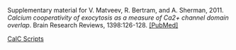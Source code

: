 Supplementary material for V. Matveev, R. Bertram, and A. Sherman, 2011. *Calcium cooperativity of exocytosis as a measure of Ca2+ channel domain overlap*. Brain Research Reviews, 1398:126-128. [[PubMed]](https://pubmed.ncbi.nlm.nih.gov/21621748/)

[CalC Scripts](https://web.njit.edu/~matveev/Scripts/MvsN_Review/)

